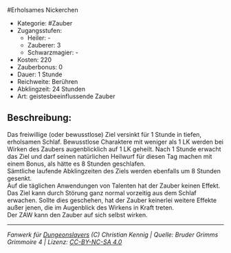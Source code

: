 #Erholsames Nickerchen  
- Kategorie: #Zauber  
- Zugangsstufen:  
  - Heiler: -  
  - Zauberer: 3  
  - Schwarzmagier: -  
- Kosten: 220  
- Zauberbonus: 0  
- Dauer: 1 Stunde  
- Reichweite: Berühren  
- Abklingzeit: 24 Stunden  
- Art: geistesbeeinflussende Zauber     

## Beschreibung:
Das freiwillige (oder bewusstlose) Ziel versinkt für 1 Stunde in tiefen, erholsamen Schlaf. Bewusstlose Charaktere mit weniger als 1 LK werden bei Wirken des Zaubers augenblicklich auf 1 LK geheilt. Nach 1 Stunde erwacht das Ziel und darf seinen natürlichen Heilwurf für diesen Tag machen mit einem Bonus, als hätte es 8 Stunden geschlafen.<br>Sämtliche laufende Abklingzeiten des Ziels werden ebenfalls um 8 Stunden gesenkt.<br>Auf die täglichen Anwendungen von Talenten hat der Zauber keinen Effekt.<br>Das Ziel kann durch Störung ganz normal vorzeitig aus dem Schlaf erwachen. Sollte dies geschehen, hat der Zauber keinerlei weitere Effekte außer jenen, die im Augenblick des Wirkens in Kraft treten.<br>Der ZAW kann den Zauber auf sich selbst wirken.


___
*Fanwerk für [Dungeonslayers](https://www.dungeonslayers.net/) (C) Christian Kennig | Quelle: Bruder Grimms Grimmoire 4 | Lizenz: [CC-BY-NC-SA 4.0](https://creativecommons.org/licenses/by-nc-sa/4.0/deed.de)*